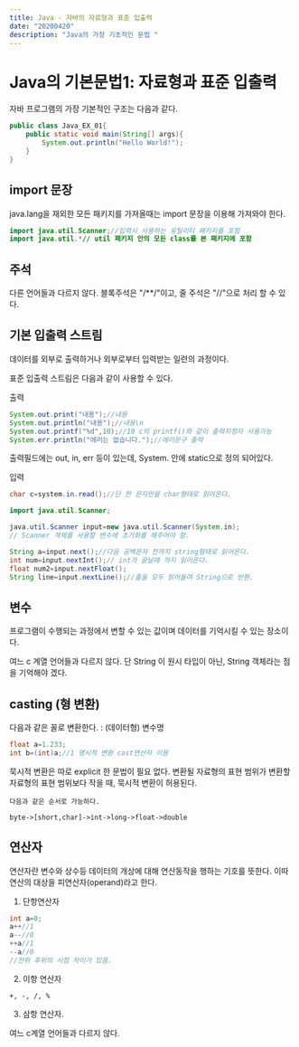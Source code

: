 ```yaml
---
title: Java - 자바의 자료형과 표준 입출력
date: "20200420"
description: "Java의 가장 기초적인 문법 "
---
```


# Java의 기본문법1: 자료형과 표준 입출력

자바 프로그램의 가장 기본적인 구조는 다음과 같다. 

```java
public class Java_EX_01{
    public static void main(String[] args){
        System.out.println("Hello World!");
    }
}
```
## import 문장
java.lang을 재외한 모든 패키지를 가져올때는 import 문장을 이용해 가져와야 한다. 
```java
import java.util.Scanner;//입력시 사용하는 유틸리티 패키지를 포함
import java.util.*// util 패키지 안의 모든 class를 본 패키지에 포함
```

## 주석 
다른 언어들과 다르지 않다. 블록주석은 "/**/"이고, 줄 주석은 "//"으로 처리 할 수 있다. 

## 기본 입출력 스트림

데이터를 외부로 출력하거나 외부로부터 입력받는 일련의 과정이다. 

표준 입출력 스트림은 다음과 같이 사용할 수 있다. 

출력
```java
System.out.print("내용");//내용
System.out.println("내용");//내용\n
System.out.printf("%d",10);//10 c의 printf()와 같이 출력지정자 사용가능 
System.err.println("에러는 없습니다.");//에러문구 출력
```
출력필드에는 out, in, err 등이 있는데, System. 안에 static으로 정의 되어있다. 



입력
```java
char c=system.in.read();//단 한 문자만을 char형태로 읽어온다.

import java.util.Scanner;

java.util.Scanner input=new java.util.Scanner(System.in);
// Scanner 객체를 사용할 변수에 초기화를 해주어야 함.

String a=input.next();//다음 공백문자 전까지 string형태로 읽어온다.
int num=input.nextInt();// int가 끝날때 까지 읽어온다. 
float num2=input.nextFloat();
String line=input.nextLine();//줄을 모두 읽어들여 String으로 반환.
```

## 변수
프로그램이 수행되는 과정에서 변할 수 있는 값이며 데이터를 기억시킬 수 있는 장소이다. 

여느 c 계열 언어들과 다르지 않다. 단 String 이 원시 타입이 아닌, String 객체라는 점을 기억해야 겠다. 

## casting (형 변환)

다음과 같은 꼴로 변환한다. : 
(데이터형) 변수명
```java
float a=1.233;
int b=(int)a;//1 명시적 변환 cast연산자 이용
```
묵시적 변환은 따로 explicit 한 문법이 필요 없다. 변환될 자료형의 표현 범위가 변환할 자료형의 표현 범위보다 작을 때, 묵시적 변환이 허용된다. 

    다음과 같은 순서로 가능하다. 
         
    byte->[short,char]->int->long->float->double

## 연산자 

연산자란 변수와 상수등 데이터의 개상에 대해 연산동작을 행하는 기호를 뜻한다. 이따 연산의 대상을 피연산자(operand)라고 한다. 

1. 단항연산자
```java
int a=0;
a++//1
a--//0
++a//1
--a//0
//전위 후위의 시점 차이가 있음.
```
2. 이항 연산자
```
+, -, /, %
```
3. 삼항 연산자.

여느 c계열 언어들과 다르지 않다. 




